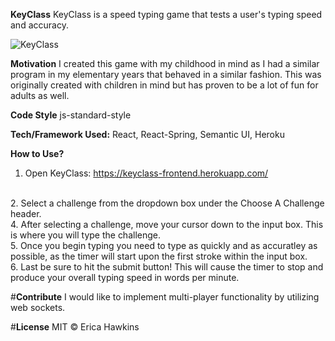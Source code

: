 **KeyClass**
KeyClass is a speed typing game that tests a user's typing speed and accuracy. 

![KeyClass](https://user-images.githubusercontent.com/46728814/74704744-25aaf200-51d7-11ea-8c1d-b1e6337bceee.png)

**Motivation**
I created this game with my childhood in mind as I had a similar program in my elementary years that behaved in a similar fashion. This was originally created with children in mind but has proven to be a lot of fun for adults as well. 

**Code Style**
js-standard-style

**Tech/Framework Used:**
React,
React-Spring, 
Semantic UI, 
Heroku 

**How to Use?**
1. Open KeyClass: https://keyclass-frontend.herokuapp.com/
<br>
2. Select a challenge from the dropdown box under the Choose A Challenge header. 
<br>
4. After selecting a challenge, move your cursor down to the input box. This is where you will type the challenge. 
<br> 
5. Once you begin typing you need to type as quickly and as accuratley as possible, as the timer will start upon the first stroke within the input box. 
<br>
6. Last be sure to hit the submit button! This will cause the timer to stop and produce your overall typing speed in words per minute. 

#**Contribute**
I would like to implement multi-player functionality by utilizing web sockets. 

#**License**
MIT © Erica Hawkins 
